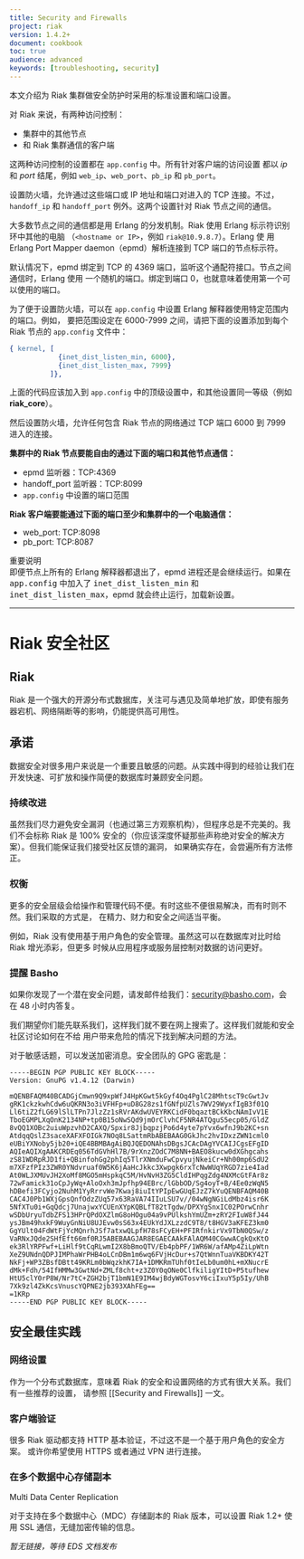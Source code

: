 ```yaml
---
title: Security and Firewalls
project: riak
version: 1.4.2+
document: cookbook
toc: true
audience: advanced
keywords: [troubleshooting, security]
---
```


本文介绍为 Riak 集群做安全防护时采用的标准设置和端口设置。

对 Riak 来说，有两种访问控制：

* 集群中的其他节点
* 和 Riak 集群通信的客户端

这两种访问控制的设置都在 `app.config` 中。所有针对客户端的访问设置
都以 *ip* 和 *port* 结尾，例如 `web_ip`、`web_port`、`pb_ip` 和 `pb_port`。

设置防火墙，允许通过这些端口或 IP 地址和端口对进入的 TCP 连接。不过，
`handoff_ip` 和 `handoff_port` 例外。这两个设置针对 Riak 节点之间的通信。

大多数节点之间的通信都是用 Erlang 的分发机制。Riak 使用 Erlang 标示符识别环中其他的电脑
（`<hostname or IP>`，例如 `riak@10.9.8.7`）。Erlang 使
用 Erlang Port Mapper daemon（epmd）解析连接到 TCP 端口的节点标示符。

默认情况下，epmd 绑定到 TCP 的 4369 端口，监听这个通配符接口。节点之间通信时，Erlang 使用
一个随机的端口。绑定到端口 0，也就意味着使用第一个可以使用的端口。

为了便于设置防火墙，可以在 `app.config` 中设置 Erlang 解释器使用特定范围内的端口。例如，
要把范围设定在 6000-7999 之间，请把下面的设置添加到每个 Riak 节点的 `app.config` 文件中：

```erlang
{ kernel, [
            {inet_dist_listen_min, 6000},
            {inet_dist_listen_max, 7999}
          ]},
```

上面的代码应该加入到 `app.config` 中的顶级设置中，和其他设置同一等级（例如 **riak\_core**）。

然后设置防火墙，允许任何包含 Riak 节点的网络通过 TCP 端口 6000 到 7999 进入的连接。


**集群中的 Riak 节点要能自由的通过下面的端口和其他节点通信：**

* epmd 监听器：TCP:4369
* handoff_port 监听器：TCP:8099
* `app.config` 中设置的端口范围

**Riak 客户端要能通过下面的端口至少和集群中的一个电脑通信：**

* web_port: TCP:8098
* pb_port: TCP:8087

<div class="info">
<div class="title">重要说明</div>
即便节点上所有的 Erlang 解释器都退出了，epmd 进程还是会继续运行。如果在 <tt>app.config</tt> 中加入了 <tt>inet_dist_listen_min</tt> 和 <tt>inet_dist_listen_max</tt>，epmd 就会终止运行，加载新设置。
</div>


---

# Riak 安全社区

## Riak

Riak 是一个强大的开源分布式数据库，关注可与遇见及简单地扩放，即使有服务器宕机、网络隔断等的影响，仍能提供高可用性。

## 承诺

数据安全对很多用户来说是一个重要且敏感的问题。从实践中得到的经验让我们在开发快速、可扩放和操作简便的数据库时兼顾安全问题。

### 持续改进

虽然我们尽力避免安全漏洞（也通过第三方观察机构），但程序总是不完美的。我们不会标称 Riak 是
100% 安全的（你应该深度怀疑那些声称绝对安全的解决方案）。但我们能保证我们接受社区反馈的漏洞，
如果确实存在，会尝遍所有方法修正。

### 权衡

更多的安全层级会给操作和管理代码不便。有时这些不便很易解决，而有时则不然。我们采取的方式是，
在精力、财力和安全之间适当平衡。

例如，Riak 没有使用基于用户角色的安全管理。虽然这可以在数据库对比时给 Riak 增光添彩，但更多
时候从应用程序或服务层控制对数据的访问更好。

### 提醒 Basho

如果你发现了一个潜在安全问题，请发邮件给我们：security@basho.com，会在 48 小时内答复。

我们期望你们能先联系我们，这样我们就不要在网上搜索了。这样我们就能和安全社区讨论如何在不给
用户带来危险的情况下找到解决问题的方法。

对于敏感话题，可以发送加密消息。安全团队的 GPG 密匙是：

```
-----BEGIN PGP PUBLIC KEY BLOCK-----
Version: GnuPG v1.4.12 (Darwin)

mQENBFAQM40BCADGjCmwn9Q9xpWfJ4HpKGwt5kGyf4Oq4PglC28MhtscT9cGwtJv
gRK1ckzkwhCdw6uQKRN3o3iVFHFp+uD8G28zs1fGNfpUZls7WV29WyxfIgB3f01Q
Ll6tiZ2fLG69lSlLTPn7JlzZz1sRVrAKdwUVEYRKCidF0bqaztBCkKbcNAmIvV1E
TboEGMPLXqOnK2134NP+tp0B15oNwSQd9jmOrClvhCF5NR4ATQguS5ecp05/GldZ
8vQQ1XOBc2uiuWpzvhD2CAXQ/Spxir8JjbqpzjPo6d4yte7pYvx6wfnJ9b2KC+sn
AtdqqQslZ3saceXAFXFOIGk7NOq8LSattmRbABEBAAG0GkJhc2hvIDxzZWN1cml0
eUBiYXNoby5jb20+iQE4BBMBAgAiBQJQEDONAhsDBgsJCAcDAgYVCAIJCgsEFgID
AQIeAQIXgAAKCRDEq056TdGVhHl7B/9rXnzZOdC7M8NN+BAEO8kucw0dXGhgcahs
zS81WDRpRJD1fi+QBinfohGg2phIq5TlrXNmduFwCpvyujNkeiCr+Nh00mp6SdU2
m7XFzfPIz3ZWR0YNdvruaf0W5K6jAaHcJkkc3Xwpgk6rxTcNwWUqYRGD7zie4Iad
At0WLJXMUvJH2XoMf8MGO5mHspkqC5M/HvNvH3ZG5CldIHPqgZdg4NXMcGtFAr8z
72wFamick31oCpJyWq+AloOxh3mJpfhp94EBrc/lGbbOD/Sg4oyT+B/4Ee0zWqN5
hDBefi3FCyjo2NuhM1YyRrrvWe7Kwaj8iuItYPIpEwGUqEJzZ7kYuQENBFAQM40B
CAC4J0Pb1WXjGpsQnfOdzZUq57x63RaVA74IIuLSU7v//04wNgNGiLdMbz4isr6K
5NfXTu0i+GqQdcj7UnajwxYCUEnXYpKQBLfT82tTgdw/DPXYgSnxIC02POrwCnhr
wSDbUryuTdbZFS13HPrQPdOXZlmG8oHOgu04a9vPUlkshYmUZm+zRY2FIuW8fJ44
ysJBm49hxkF9WuyGnNiU8UJEvw0sS63x4EUkYdJXLzzdC9T8/t8HGV3aKFEZ3km0
GgYUlt04FdWtFjYcMQnrhJSf7atxwQLpfH78sFCyEH+PFIRfnkirVx9TbN0QSw/z
VaRNxJQde2SHfEft66mf0RJ5ABEBAAGJAR8EGAECAAkFAlAQM40CGwwACgkQxKtO
ek3RlYRPFwf+LiHlf9tCqRLwmI2X8bBmoQTV/Eb4pbPF/1WR6W/afAMp4ZiLpWtn
XeZ9UNdnQDPJIMPhaWrPHB4oLCnDBm1m6wq6FVjHcDur+s7QtWnnTuaVKBDKY42T
NkFj+WP3ZBsfDBtt49KRLm0bWqzkhK7IA+1DMKRmTUhf0tIeLb0um0hL+mXNucrE
dMk+Fdh/54IfHMMw3GwtNd+ZMLf8cht+z3Z0Y0qONe0ClfkiligYItD+P5tufhew
HtU5clY0rP8W/Nr7tC+ZGH2bjT1bmN1E9IM4wjBdyWGTosvY6ciIxuY5p5Iy/UhB
7Xk9zl4ZkKcsVnuscYQPNE2jb393XAhFEg==
=1KRp
-----END PGP PUBLIC KEY BLOCK-----
```

## 安全最佳实践

### 网络设置

作为一个分布式数据库，意味着 Riak 的安全和设置网络的方式有很大关系。我们有一些推荐的设置，
请参照 [[Security and Firewalls]] 一文。

### 客户端验证

很多 Riak 驱动都支持 HTTP 基本验证，不过这不是一个基于用户角色的安全方案。
或许你希望使用 HTTPS 或者通过 VPN 进行连接。

### 在多个数据中心存储副本
Multi Data Center Replication

对于支持在多个数据中心（MDC）存储副本的 Riak 版本，可以设置 Riak 1.2+ 使用 SSL 通信，无缝加密传输的信息。

*暂无链接，等待 EDS 文档发布*
